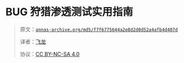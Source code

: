 # BUG 狩猎渗透测试实用指南

> 原文：[`annas-archive.org/md5/f7f6775644a2e8d2d0d52a4afb4d407d`](https://annas-archive.org/md5/f7f6775644a2e8d2d0d52a4afb4d407d)
> 
> 译者：[飞龙](https://github.com/wizardforcel)
> 
> 协议：[CC BY-NC-SA 4.0](http://creativecommons.org/licenses/by-nc-sa/4.0/)
